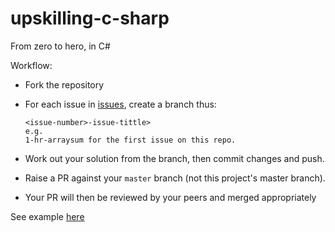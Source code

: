 # upskilling-c-sharp
From zero to hero, in C#

Workflow:

- Fork the repository
- For each issue in [issues](https://github.com/DeveintLabs/upskilling-c-sharp/issues), create a branch thus:
  
  ```
  <issue-number>-issue-tittle>
  e.g.
  1-hr-arraysum for the first issue on this repo.
  ```
- Work out your solution from the branch, then commit changes and push.
- Raise a PR against your `master` branch (not this project's master branch).
- Your PR will then be reviewed by your peers and merged appropriately

See example [here]()
